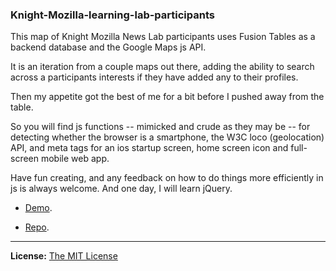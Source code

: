 ### Knight-Mozilla-learning-lab-participants

This map of Knight Mozilla News Lab participants uses Fusion Tables as a backend database and the Google Maps js API.

It is an iteration from a couple maps out there, adding the ability to search across a participants interests if they have added any to their profiles.

Then my appetite got the best of me for a bit before I pushed away from the table.

So you will find js functions -- mimicked and crude as they may be -- for detecting whether the browser is a smartphone, the W3C loco (geolocation) API, and meta tags for an ios startup screen, home screen icon and full-screen mobile web app.

Have fun creating, and any feedback on how to do things more efficiently in js is always welcome. And one day, I will learn jQuery.

- [Demo](http://projects.chrislkeller.com/projects/Knight-Mozilla-learning-lab-participants/).

- [Repo](https://github.com/chrislkeller/Knight-Mozilla-learning-lab-participants).

----

**License:** [The MIT License](http://opensource.org/licenses/MIT)